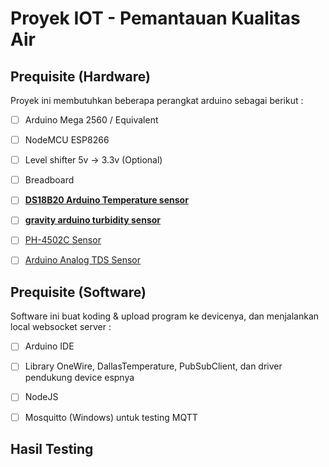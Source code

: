 # Proyek IOT - Pemantauan Kualitas Air
 

## Prequisite (Hardware)
 
Proyek ini membutuhkan beberapa perangkat arduino sebagai berikut :
 

- [ ] Arduino Mega 2560 / Equivalent
 

- [ ] NodeMCU ESP8266
 

- [ ] Level shifter 5v -> 3.3v (Optional)
 

- [ ] Breadboard
 

- [ ] [**DS18B20 Arduino Temperature sensor**](https://wiki.dfrobot.com/Waterproof_DS18B20_Digital_Temperature_Sensor__SKU_DFR0198_) 
 

- [ ] [**gravity arduino turbidity sensor**](https://wiki.dfrobot.com/Turbidity_sensor_SKU__SEN0189) 
 

- [ ] [PH-4502C Sensor](https://raaflahar.medium.com/ph-4502c-sensor-diymore-how-to-use-and-calibrate-using-arduino-uno-r3-3afc2b96631) 
 

- [ ] [Arduino Analog TDS Sensor](https://wiki.dfrobot.com/Gravity__Analog_TDS_Sensor___Meter_For_Arduino_SKU__SEN0244) 
 

## Prequisite (Software)
 
Software ini buat koding & upload program ke devicenya, dan menjalankan local websocket server :
 

- [ ] Arduino IDE
 

- [ ] Library OneWire, DallasTemperature, PubSubClient, dan driver pendukung device espnya
 

- [ ] NodeJS


- [ ] Mosquitto (Windows) untuk testing MQTT

## Hasil Testing
